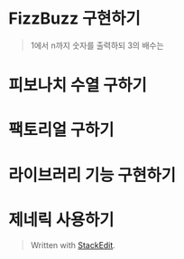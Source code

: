 # FizzBuzz 구현하기

> 1에서 n까지 숫자를 출력하되 3의 배수는 


# 피보나치 수열 구하기

# 팩토리얼 구하기

# 라이브러리 기능 구현하기

# 제네릭 사용하기




> Written with [StackEdit](https://stackedit.io/).
<!--stackedit_data:
eyJoaXN0b3J5IjpbLTE2ODU1OTc1MTFdfQ==
-->